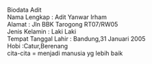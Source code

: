 Biodata Adit
<br>
Nama Lengkap : Adit Yanwar Irham
<br>
Alamat : Jln BBK Tarogong RT07/RW05
<br>
Jenis Kelamin : Laki Laki
<br>
Tempat Tanggal Lahir : Bandung,31 Januari 2005
<br>
Hobi :Catur,Berenang
<br>
cita-cita = menjadi manusia yg lebih baik


